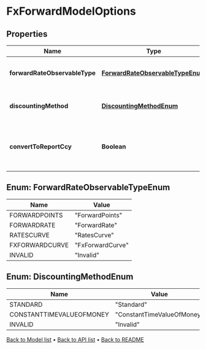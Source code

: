 

# FxForwardModelOptions


## Properties

| Name | Type | Description | Notes |
|------------ | ------------- | ------------- | -------------|
|**forwardRateObservableType** | [**ForwardRateObservableTypeEnum**](#ForwardRateObservableTypeEnum) | The available values are: ForwardPoints, ForwardRate, RatesCurve, FxForwardCurve, Invalid |  |
|**discountingMethod** | [**DiscountingMethodEnum**](#DiscountingMethodEnum) | The available values are: Standard, ConstantTimeValueOfMoney, Invalid |  |
|**convertToReportCcy** | **Boolean** | Convert all FX flows to the report currency By setting this all FX forwards will be priced using Forward Curves that have Report Currency as the base. |  |



## Enum: ForwardRateObservableTypeEnum

| Name | Value |
|---- | -----|
| FORWARDPOINTS | &quot;ForwardPoints&quot; |
| FORWARDRATE | &quot;ForwardRate&quot; |
| RATESCURVE | &quot;RatesCurve&quot; |
| FXFORWARDCURVE | &quot;FxForwardCurve&quot; |
| INVALID | &quot;Invalid&quot; |



## Enum: DiscountingMethodEnum

| Name | Value |
|---- | -----|
| STANDARD | &quot;Standard&quot; |
| CONSTANTTIMEVALUEOFMONEY | &quot;ConstantTimeValueOfMoney&quot; |
| INVALID | &quot;Invalid&quot; |



[Back to Model list](../README.md#documentation-for-models) &#8226; [Back to API list](../README.md#documentation-for-api-endpoints) &#8226; [Back to README](../README.md)


